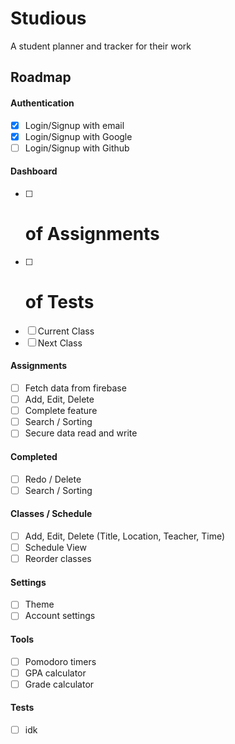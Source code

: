 
# Studious

A student planner and tracker for their work




## Roadmap

#### Authentication

- [X]  Login/Signup with email
- [X]  Login/Signup with Google
- [ ]  Login/Signup with Github

#### Dashboard

- [ ]  # of Assignments
- [ ]  # of Tests
- [ ]  Current Class
- [ ]  Next Class

#### Assignments

- [ ]  Fetch data from firebase
- [ ]  Add, Edit, Delete
- [ ]  Complete feature 
- [ ]  Search / Sorting
- [ ]  Secure data read and write

#### Completed

- [ ]  Redo / Delete
- [ ]  Search / Sorting

#### Classes / Schedule

- [ ]  Add, Edit, Delete (Title, Location, Teacher, Time)
- [ ]  Schedule View
- [ ]  Reorder classes

#### Settings

- [ ]  Theme
- [ ]  Account settings

#### Tools

- [ ]  Pomodoro timers 
- [ ]  GPA calculator
- [ ]  Grade calculator

#### Tests

- [ ]  idk
